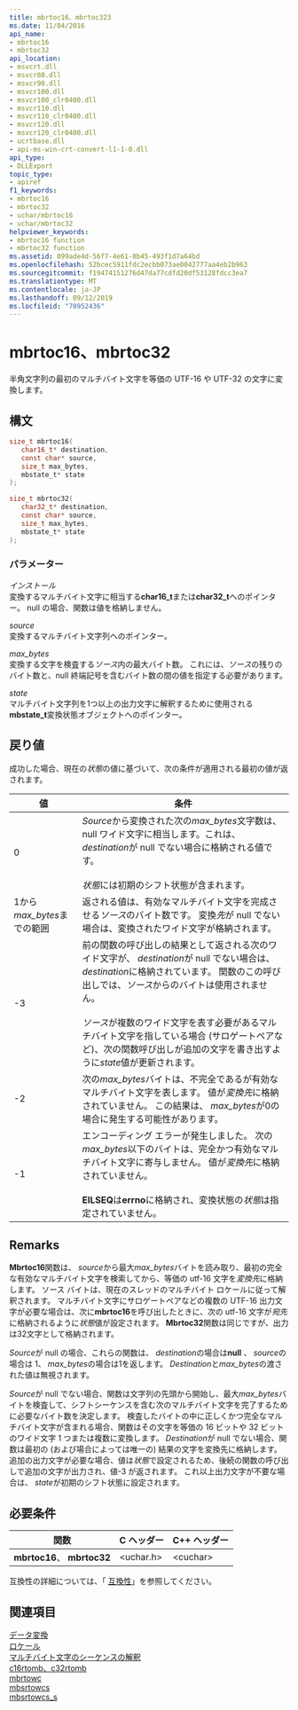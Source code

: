 ```yaml
---
title: mbrtoc16、mbrtoc323
ms.date: 11/04/2016
api_name:
- mbrtoc16
- mbrtoc32
api_location:
- msvcrt.dll
- msvcr80.dll
- msvcr90.dll
- msvcr100.dll
- msvcr100_clr0400.dll
- msvcr110.dll
- msvcr110_clr0400.dll
- msvcr120.dll
- msvcr120_clr0400.dll
- ucrtbase.dll
- api-ms-win-crt-convert-l1-1-0.dll
api_type:
- DLLExport
topic_type:
- apiref
f1_keywords:
- mbrtoc16
- mbrtoc32
- uchar/mbrtoc16
- uchar/mbrtoc32
helpviewer_keywords:
- mbrtoc16 function
- mbrtoc32 function
ms.assetid: 099ade4d-56f7-4e61-8b45-493f1d7a64bd
ms.openlocfilehash: 52bcec5911fdc2ecbb073ae0042777aa4eb2b963
ms.sourcegitcommit: f19474151276d47da77cdfd20df53128fdcc3ea7
ms.translationtype: MT
ms.contentlocale: ja-JP
ms.lasthandoff: 09/12/2019
ms.locfileid: "70952436"
---
```

# <a name="mbrtoc16-mbrtoc32"></a>mbrtoc16、mbrtoc32

半角文字列の最初のマルチバイト文字を等価の UTF-16 や UTF-32 の文字に変換します。

## <a name="syntax"></a>構文

```C
size_t mbrtoc16(
   char16_t* destination,
   const char* source,
   size_t max_bytes,
   mbstate_t* state
);

size_t mbrtoc32(
   char32_t* destination,
   const char* source,
   size_t max_bytes,
   mbstate_t* state
);
```

### <a name="parameters"></a>パラメーター

*インストール*<br/>
変換するマルチバイト文字に相当する**char16_t**または**char32_t**へのポインター。 null の場合、関数は値を格納しません。

*source*<br/>
変換するマルチバイト文字列へのポインター。

*max_bytes*<br/>
変換する文字を検査する*ソース*内の最大バイト数。 これには、*ソース*の残りのバイト数と、null 終端記号を含むバイト数の間の値を指定する必要があります。

*state*<br/>
マルチバイト文字列を1つ以上の出力文字に解釈するために使用される**mbstate_t**変換状態オブジェクトへのポインター。

## <a name="return-value"></a>戻り値

成功した場合、現在の*状態*の値に基づいて、次の条件が適用される最初の値が返されます。

|値|条件|
|-----------|---------------|
|0|*Source*から変換された次の*max_bytes*文字数は、null ワイド文字に相当します。これは、 *destination*が null でない場合に格納される値です。<br /><br /> *状態*には初期のシフト状態が含まれます。|
|1から*max_bytes*までの範囲|返される値は、有効なマルチバイト文字を完成させる*ソース*のバイト数です。 変換*先*が null でない場合は、変換されたワイド文字が格納されます。|
|-3|前の関数の呼び出しの結果として返される次のワイド文字が、 *destination*が null でない場合は、 *destination*に格納されています。 関数のこの呼び出しでは、*ソース*からのバイトは使用されません。<br /><br /> *ソース*が複数のワイド文字を表す必要があるマルチバイト文字を指している場合 (サロゲートペアなど)、次の関数呼び出しが追加の文字を書き出すように*state*値が更新されます。|
|-2|次の*max_bytes*バイトは、不完全であるが有効なマルチバイト文字を表します。 値が*変換先*に格納されていません。 この結果は、 *max_bytes*が0の場合に発生する可能性があります。|
|-1|エンコーディング エラーが発生しました。 次の*max_bytes*以下のバイトは、完全かつ有効なマルチバイト文字に寄与しません。 値が*変換先*に格納されていません。<br /><br /> **EILSEQ**は**errno**に格納され、変換状態の*状態*は指定されていません。|

## <a name="remarks"></a>Remarks

**Mbrtoc16**関数は、 *source*から最大*max_bytes*バイトを読み取り、最初の完全な有効なマルチバイト文字を検索してから、等価の utf-16 文字を*変換先*に格納します。 ソース バイトは、現在のスレッドのマルチバイト ロケールに従って解釈されます。 マルチバイト文字にサロゲートペアなどの複数の UTF-16 出力文字が必要な場合は、次に**mbrtoc16**を呼び出したときに、次の utf-16 文字が*宛先*に格納されるように*状態*値が設定されます。 **Mbrtoc32**関数は同じですが、出力は32文字として格納されます。

*Source*が null の場合、これらの関数は、 *destination*の場合は**null** 、 *source*の場合は 1、 *max_bytes*の場合は1を返します。 *Destination*と*max_bytes*の渡された値は無視されます。

*Source*が null でない場合、関数は文字列の先頭から開始し、最大*max_bytes*バイトを検査して、シフトシーケンスを含む次のマルチバイト文字を完了するために必要なバイト数を決定します。 検査したバイトの中に正しくかつ完全なマルチバイト文字が含まれる場合、関数はその文字を等価の 16 ビットや 32 ビットのワイド文字 1 つまたは複数に変換します。 *Destination*が null でない場合、関数は最初の (および場合によっては唯一の) 結果の文字を変換先に格納します。 追加の出力文字が必要な場合、値は*状態*で設定されるため、後続の関数の呼び出しで追加の文字が出力され、値-3 が返されます。 これ以上出力文字が不要な場合は、 *state*が初期のシフト状態に設定されます。

## <a name="requirements"></a>必要条件

|関数|C ヘッダー|C++ ヘッダー|
|--------------|--------------|------------------|
|**mbrtoc16**、 **mbrtoc32**|\<uchar.h>|\<cuchar>|

互換性の詳細については、「 [互換性](../../c-runtime-library/compatibility.md)」を参照してください。

## <a name="see-also"></a>関連項目

[データ変換](../../c-runtime-library/data-conversion.md)<br/>
[ロケール](../../c-runtime-library/locale.md)<br/>
[マルチバイト文字のシーケンスの解釈](../../c-runtime-library/interpretation-of-multibyte-character-sequences.md)<br/>
[c16rtomb、c32rtomb](c16rtomb-c32rtomb1.md)<br/>
[mbrtowc](mbrtowc.md)<br/>
[mbsrtowcs](mbsrtowcs.md)<br/>
[mbsrtowcs_s](mbsrtowcs-s.md)<br/>

